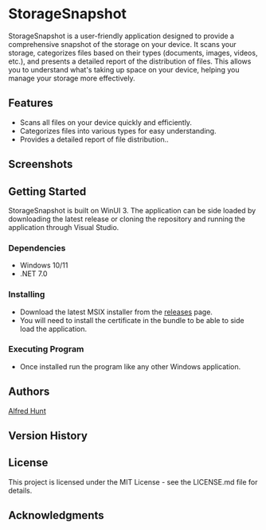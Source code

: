# StorageSnapshot

StorageSnapshot is a user-friendly application designed to provide a comprehensive snapshot of the storage on your device. It scans your storage, categorizes files based on their types (documents, images, videos, etc.), and presents a detailed report of the distribution of files. This allows you to understand what's taking up space on your device, helping you manage your storage more effectively.

## Features

- Scans all files on your device quickly and efficiently.
- Categorizes files into various types for easy understanding.
- Provides a detailed report of file distribution..

## Screenshots

## Getting Started

StorageSnapshot is built on WinUI 3. The application can be side loaded by downloading the latest release or cloning the repository and running the application through Visual Studio.

### Dependencies

- Windows 10/11 
- .NET 7.0

### Installing

- Download the latest MSIX installer from the [releases](https://github.com/alfredhunt/StorageSnapshot/releases) page. 
- You will need to install the certificate in the bundle to be able to side load the application.

### Executing Program

- Once installed run the program like any other Windows application.

## Authors

[Alfred Hunt](https://alfredhunt.dev)

## Version History


## License

This project is licensed under the MIT License - see the LICENSE.md file for details.

## Acknowledgments

